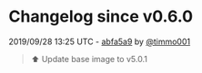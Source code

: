 # Changelog since v0.6.0

2019/09/28 13:25 UTC - [abfa5a9](https://github.com/hassio-addons/addon-thelounge/commit/abfa5a937f6fd9c1a45ff56c3c4572384576e080) by [@timmo001](https://github.com/timmo001)
> :arrow_up: Update base image to v5.0.1 

